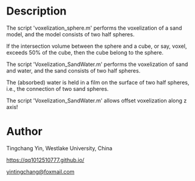 # Description
The script 'voxelization_sphere.m' performs the voxelization of a sand model, and the model consists of two half spheres.

If the intersection volume between the sphere and a cube, or say, voxel, exceeds 50% of the cube, then the cube belong to the sphere.

The script 'Voxelization_SandWater.m' performs the voxelization of sand and water, and the sand consists of two half spheres.

The (absorbed) water is held in a film on the surface of two half spheres, i.e., the connection of two sand spheres.

The script 'Voxelization_SandWater.m' allows offset voxelization along z axis!

# Author
Tingchang Yin, Westlake University, China

https://qq1012510777.github.io/

yintingchang@foxmail.com